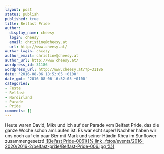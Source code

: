 ```yaml
---
layout: post
status: publish
published: true
title: Belfast Pride
author:
  display_name: cheesy
  login: cheesy
  email: christine@cheesy.at
  url: http://www.cheesy.at/
author_login: cheesy
author_email: christine@cheesy.at
author_url: http://www.cheesy.at/
wordpress_id: 31186
wordpress_url: http://www.cheesy.at/?p=31186
date: '2016-08-06 18:52:05 +0100'
date_gmt: '2016-08-06 16:52:05 +0100'
categories:
- Feste
- Belfast
- Nordirland
- Parade
- Pride
comments: []
---
```

Heute waren David, Miku und ich auf der Parade vom Belfast Pride, das die ganze Woche schon am Laufen ist. Es war echt super!
Nachher haben wir uns noch auf ein paar Bier mit Mark und seiner Hündin Rhea im Sunflower zusammengesetzt!
[![Belfast Pride-006]({% link _fotos/events/2016-2020/2016-2/belfast-pride/Belfast-Pride-006.jpg %})](http://www.cheesy.at/fotos/events/2016-2/belfast-pride/)
